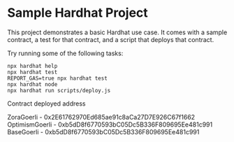 # Sample Hardhat Project

This project demonstrates a basic Hardhat use case. It comes with a sample contract, a test for that contract, and a script that deploys that contract.

Try running some of the following tasks:

```shell
npx hardhat help
npx hardhat test
REPORT_GAS=true npx hardhat test
npx hardhat node
npx hardhat run scripts/deploy.js
```
Contract deployed address

ZoraGoerli - 0x2E61762970Ed685ae91c8aCa27D7E926C67f1662
OptimismGoerli - 0xb5dD8f6770593bC05Dc5B336F809695Ee481c991
BaseGoerli - 0xb5dD8f6770593bC05Dc5B336F809695Ee481c991